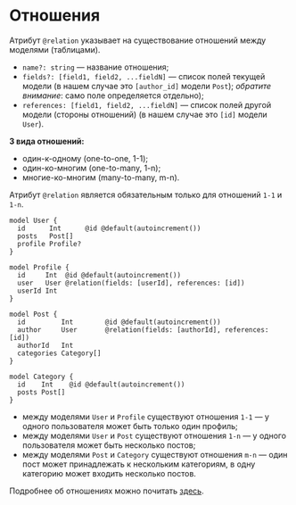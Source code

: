 # Отношения

Атрибут `@relation` указывает на существование отношений между моделями (таблицами).

- `name?: string` — название отношения;
- `fields?: [field1, field2, ...fieldN]` — список полей текущей модели (в нашем случае это `[author_id]` модели `Post`); _обратите внимание_: само поле определяется отдельно);
- `references: [field1, field2, ...fieldN]` — список полей другой модели (стороны отношений) (в нашем случае это `[id]` модели `User`).

**3 вида отношений:**
- один-к-одному (one-to-one, 1-1);
- один-ко-многим (one-to-many, 1-n);
- многие-ко-многим (many-to-many, m-n).

Атрибут `@relation` является обязательным только для отношений `1-1` и `1-n`.

```prisma
model User {
  id      Int      @id @default(autoincrement())
  posts   Post[]
  profile Profile?
}

model Profile {
  id     Int  @id @default(autoincrement())
  user   User @relation(fields: [userId], references: [id])
  userId Int
}

model Post {
  id         Int        @id @default(autoincrement())
  author     User       @relation(fields: [authorId], references: [id])
  authorId   Int
  categories Category[]
}

model Category {
  id    Int    @id @default(autoincrement())
  posts Post[]
}
```

- между моделями `User` и `Profile` существуют отношения `1-1` — у одного пользователя может быть только один профиль;
- между моделями `User` и `Post` существуют отношения `1-n` — у одного пользователя может быть несколько постов;
- между моделями `Post` и `Category` существуют отношения `m-n` — один пост может принадлежать к нескольким категориям, в одну категорию может входить несколько постов.

Подробнее об отношениях можно почитать [здесь](https://www.prisma.io/docs/concepts/components/prisma-schema/relations).
